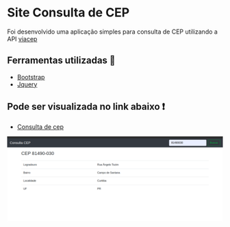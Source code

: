 # Site Consulta de CEP

Foi desenvolvido uma aplicação simples para consulta de CEP utilizando a API [viacep](https://viacep.com.br/)

## Ferramentas utilizadas :wrench: 

  - [Bootstrap](https://getbootstrap.com.br/)
  - [Jquery](https://jquery.com/)

## Pode ser visualizada no link abaixo :exclamation:
 - [Consulta de cep](https://renatogual.github.io/consulta-cep/)
 
![Alt Text](https://github.com/renatogual/Curso_Javascript/raw/screenshots/img/appcep.png)



